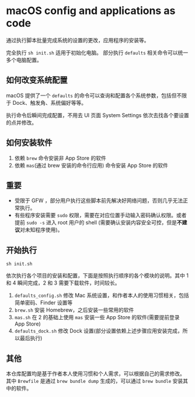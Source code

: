 # macOS config and applications as code

通过执行脚本批量完成系统的设置的更改，应用程序的安装等。

完全执行 `sh init.sh` 适用于初始化电脑。
部分执行 `defaults` 相关命令可以统一多个电脑配置。

## 如何改变系统配置

macOS 提供了一个 `defaults` 的命令可以查询和配置各个系统参数，包括但不限于 Dock、触发角、系统偏好等等。

执行命令后瞬间完成配置，不用去 UI 页面 System Settings 依次去找各个要设置的点并修改。

## 如何安装软件

1. 依赖 `brew` 命令安装非 App Store 的软件
2. 依赖 `mas`(通过 brew 安装的命令行应用) 命令安装 App Store 的软件

## 重要

- 受限于 GFW ，部分用户执行这些脚本前先解决好网络问题，否则几乎无法正常执行。
- 有些程序安装需要 `sudo` 权限，需要在对应位置手动输入密码确认权限。或者提前 `sudo -s` 进入 root 用户的 shell (需要确认安装内容安全可控，但是**不建议**对未知程序使用)。


## 开始执行

```shell
sh init.sh
```

依次执行各个项目的安装和配置，下面是按照执行顺序的各个模块的说明。其中 1 和 4 瞬间完成，2 和 3 需要下载软件，时间较长。

1. `defaults_config.sh` 修改 Mac 系统设置，和作者本人的使用习惯相关，包括简单密码、Finder 设置等
2. `brew.sh` 安装 Homebrew，之后安装一些常用的软件
3. `mas.sh` 在 2 的基础上使用 `mas` 安装一些 App Store 的软件(需要提前登录 App Store)
4. `defaults_dock.sh` 修改 Dock 设置(部分设置依赖上述步骤应用安装完成，所以最后执行)

## 其他

本仓库配置均是基于作者本人使用习惯和个人需求，可以根据自己的需求修改。
其中 `Brewfile` 是通过 `brew bundle dump` 生成的，可以通过 `brew bundle` 安装其中的软件。